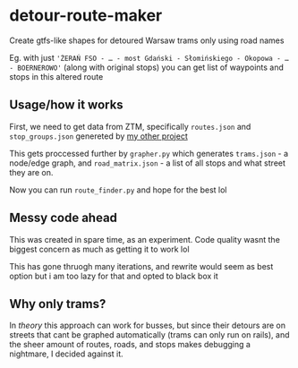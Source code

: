 # detour-route-maker
Create gtfs-like shapes for detoured Warsaw trams only using road names

Eg. with just `'ŻERAŃ FSO - … - most Gdański - Słomińskiego - Okopowa - … - BOERNEROWO'` (along with original stops) you can get list of waypoints and stops in this altered route

## Usage/how it works
First, we need to get data from ZTM, specifically `routes.json` and `stop_groups.json` genereted by [my other project](https://github.com/1116574/ztm-warsaw-timetable-parser)

This gets proccessed further by `grapher.py` which generates `trams.json` - a node/edge graph, and `road_matrix.json` - a list of all stops and what street they are on.

Now you can run `route_finder.py` and hope for the best lol

## Messy code ahead
This was created in spare time, as an experiment. Code quality wasnt the biggest concern as much as getting it to work lol

This has gone thruogh many iterations, and rewrite would seem as best option but i am too lazy for that and opted to black box it

## Why only trams?
In *theory* this approach can work for busses, but since their detours are on streets that cant be graphed automatically (trams can only run on rails), and the sheer amount of routes, roads, and stops makes debugging a nightmare, I decided against it.